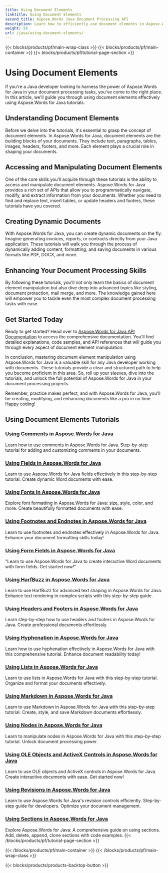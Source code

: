 ```yaml
---
title: Using Document Elements
linktitle: Using Document Elements
second_title: Aspose.Words Java Document Processing API
description: Learn how to efficiently use document elements in Aspose.Words for Java with our comprehensive tutorials. Enhance your Java document processing skills today!
weight: 24
url: /java/using-document-elements/
---
```


{{< blocks/products/pf/main-wrap-class >}}
{{< blocks/products/pf/main-container >}}
{{< blocks/products/pf/tutorial-page-section >}}

# Using Document Elements


If you're a Java developer looking to harness the power of Aspose.Words for Java in your document processing tasks, you've come to the right place. In this article, we'll guide you through using document elements effectively using Aspose.Words for Java tutorials.

## Understanding Document Elements

Before we delve into the tutorials, it's essential to grasp the concept of document elements. In Aspose.Words for Java, document elements are the building blocks of your documents. They include text, paragraphs, tables, images, headers, footers, and more. Each element plays a crucial role in shaping your documents.

## Accessing and Manipulating Document Elements

One of the core skills you'll acquire through these tutorials is the ability to access and manipulate document elements. Aspose.Words for Java provides a rich set of APIs that allow you to programmatically navigate, modify, and extract information from your documents. Whether you need to find and replace text, insert tables, or update headers and footers, these tutorials have you covered.

## Creating Dynamic Documents

With Aspose.Words for Java, you can create dynamic documents on the fly. Imagine generating invoices, reports, or contracts directly from your Java application. These tutorials will walk you through the process of dynamically adding content, formatting, and saving documents in various formats like PDF, DOCX, and more.

## Enhancing Your Document Processing Skills

By following these tutorials, you'll not only learn the basics of document element manipulation but also dive deep into advanced topics like styling, document protection, mail merge, and more. The knowledge gained here will empower you to tackle even the most complex document processing tasks with ease.

## Get Started Today

Ready to get started? Head over to [Aspose.Words for Java API Documentation](https://reference.aspose.com/words/java/) to access the comprehensive documentation. You'll find detailed explanations, code samples, and API references that will guide you through every aspect of document element manipulation.

In conclusion, mastering document element manipulation using Aspose.Words for Java is a valuable skill for any Java developer working with documents. These tutorials provide a clear and structured path to help you become proficient in this area. So, roll up your sleeves, dive into the tutorials, and unlock the full potential of Aspose.Words for Java in your document processing projects.

Remember, practice makes perfect, and with Aspose.Words for Java, you'll be creating, modifying, and enhancing documents like a pro in no time. Happy coding!

## Using Document Elements Tutorials
### [Using Comments in Aspose.Words for Java](./using-comments/)
Learn how to use comments in Aspose.Words for Java. Step-by-step tutorial for adding and customizing comments in your documents.
### [Using Fields in Aspose.Words for Java](./using-fields/)
Learn to use Aspose.Words for Java fields effectively in this step-by-step tutorial. Create dynamic Word documents with ease.
### [Using Fonts in Aspose.Words for Java](./using-fonts/)
Explore font formatting in Aspose.Words for Java: size, style, color, and more. Create beautifully formatted documents with ease.
### [Using Footnotes and Endnotes in Aspose.Words for Java](./using-footnotes-and-endnotes/)
Learn to use footnotes and endnotes effectively in Aspose.Words for Java. Enhance your document formatting skills today!
### [Using Form Fields in Aspose.Words for Java](./using-form-fields/)
"Learn to use Aspose.Words for Java to create interactive Word documents with form fields. Get started now!"
### [Using HarfBuzz in Aspose.Words for Java](./using-harfbuzz/)
Learn to use HarfBuzz for advanced text shaping in Aspose.Words for Java. Enhance text rendering in complex scripts with this step-by-step guide.
### [Using Headers and Footers in Aspose.Words for Java](./using-headers-and-footers/)
Learn step-by-step how to use headers and footers in Aspose.Words for Java. Create professional documents effortlessly.
### [Using Hyphenation in Aspose.Words for Java](./using-hyphenation/)
Learn how to use hyphenation effectively in Aspose.Words for Java with this comprehensive tutorial. Enhance document readability today!
### [Using Lists in Aspose.Words for Java](./using-lists/)
Learn to use lists in Aspose.Words for Java with this step-by-step tutorial. Organize and format your documents effectively.
### [Using Markdown in Aspose.Words for Java](./using-markdown/)
Learn to use Markdown in Aspose.Words for Java with this step-by-step tutorial. Create, style, and save Markdown documents effortlessly.
### [Using Nodes in Aspose.Words for Java](./using-nodes/)
Learn to manipulate nodes in Aspose.Words for Java with this step-by-step tutorial. Unlock document processing power.
### [Using OLE Objects and ActiveX Controls in Aspose.Words for Java](./using-ole-objects-and-activex/)
Learn to use OLE objects and ActiveX controls in Aspose.Words for Java. Create interactive documents with ease. Get started now!
### [Using Revisions in Aspose.Words for Java](./using-revisions/)
Learn to use Aspose.Words for Java's revision controls efficiently. Step-by-step guide for developers. Optimize your document management.
### [Using Sections in Aspose.Words for Java](./using-sections/)
Explore Aspose.Words for Java: A comprehensive guide on using sections. Add, delete, append, clone sections with code examples.
{{< /blocks/products/pf/tutorial-page-section >}}

{{< /blocks/products/pf/main-container >}}
{{< /blocks/products/pf/main-wrap-class >}}

{{< blocks/products/products-backtop-button >}}
